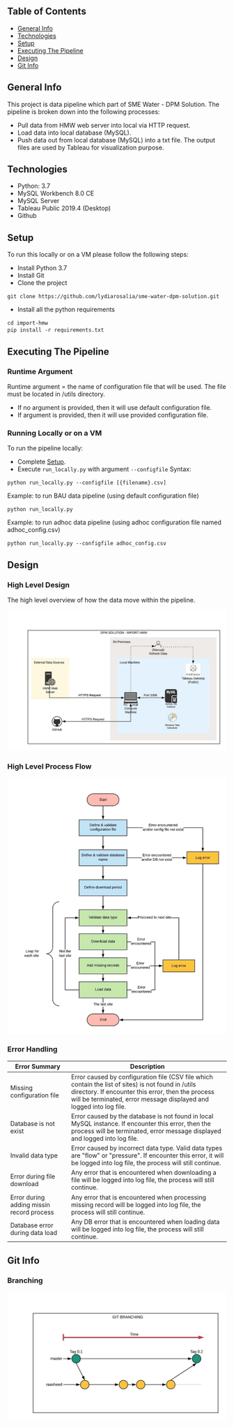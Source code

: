 ## Table of Contents
* [General Info](#General-Info)
* [Technologies](#Technologies)
* [Setup](#Setup)
* [Executing The Pipeline](#Executing-The-Pipeline)
* [Design](#Design)
* [Git Info](#Git-Info)

## General Info
This project is data pipeline which part of SME Water - DPM Solution. The pipeline is broken down into the following processes:
* Pull data from HMW web server into local via HTTP request.
* Load data into local database (MySQL).
* Push data out from local database (MySQL) into a txt file. The output files are used by Tableau for visualization purpose.

## Technologies
* Python: 3.7
* MySQL Workbench 8.0 CE
* MySQL Server
* Tableau Public 2019.4 (Desktop)
* Github
	
## Setup
To run this locally or on a VM please follow the following steps:
* Install Python 3.7
* Install Git
* Clone the project
```
git clone https://github.com/lydiarosalia/sme-water-dpm-solution.git
```

* Install all the python requirements
```
cd import-hmw
pip install -r requirements.txt
```

## Executing The Pipeline
### Runtime Argument
Runtime argument = the name of configuration file that will be used.
The file must be located in /utils directory.

* If no argument is provided, then it will use default configuration file.
* If argument is provided, then it will use provided configuration file.
  
### Running Locally or on a VM
To run the pipeline locally:
* Complete [Setup](#setup).
* Execute `run_locally.py` with argument `--configfile`
Syntax:
```
python run_locally.py --configfile [{filename}.csv]
```
Example: to run BAU data pipeline (using default configuration file)
```
python run_locally.py
```
Example: to run adhoc data pipeline (using adhoc configuration file named adhoc_config.csv)
```
python run_locally.py --configfile adhoc_config.csv
```
## Design
### High Level Design
The high level overview of how the data move within the pipeline.

![alt text](import-hwm/images/high-level-design-v02.jpeg)

### High Level Process Flow
![alt text](import-hwm/images/high-level-process-flow-v01.jpeg)

### Error Handling
|Error Summary|Description|
|----------|-----------|
|Missing configuration file| Error caused by configuration file (CSV file which contain the list of sites) is not found in /utils directory. If encounter this error, then the process will be terminated, error message displayed and logged into log file.|
|Database is not exist| Error caused by the database is not found in local MySQL instance. If encounter this error, then the process will be terminated, error message displayed and logged into log file.|
|Invalid data type| Error caused by incorrect data type. Valid data types are "flow" or "pressure". If encounter this error, it will be logged into log file, the process will still continue.|
|Error during file download| Any error that is encountered when downloading a file will be logged into log file, the process will still continue.|
|Error during adding missin record process| Any error that is encountered when processing missing record will be logged into log file, the process will still continue.|
|Database error during data load| Any DB error that is encountered when loading data will be logged into log file, the process will still continue.|


## Git Info
### Branching
![alt text](import-hwm/images/git-branching-v01.jpeg)
